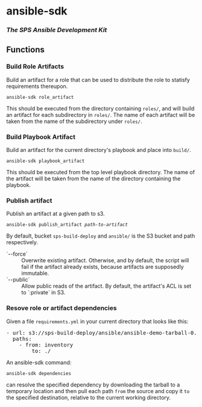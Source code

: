 ansible-sdk
===========

### *The SPS Ansible Development Kit*

## Functions

### Build Role Artifacts

Build an artifact for a role that can be used to distribute the role 
to statisfy requirements thereupon.

`ansible-sdk role_artifact`

This should be executed from the directory containing `roles/`, and will 
build an artifact for each subdirectory in `roles/`.  The name of each artifact will 
be taken from the name of the subdirectory under `roles/`.

### Build Playbook Artifact

Build an artifact for the current directory's playbook and place into 
`build/`.  

`ansible-sdk playbook_artifact`

This should be executed from the top level playbook directory.  The name of 
the artifact will be taken from the name of the directory containing the playbook.  

### Publish artifact 

Publish an artifact at a given path to s3.  

<code>ansible-sdk publish_artifact <i>path-to-artifact</i></code>

By default, bucket `sps-build-deploy` and 
`ansible/` is the S3 bucket and path respectively.

<dl>
  <dt>`--force`</dt>
  <dd>Overwrite existing artifact.  Otherwise, and by default, 
     the script will fail if the artifact already exists, 
     because artifacts are supposedly immutable.
  </dd>
  <dt>`--public`</dt>
  <dd>Allow public reads of the artifact.  By default, the artifact's ACL is 
    set to `:private` in S3.
  </dd>
</dl>


### Resove role or artifact dependencies

Given a file `requirements.yml` in your current directory that looks like this:
<pre>
- url: s3://sps-build-deploy/ansible/ansible-demo-tarball-0.0.0.tbz2
  paths:
    - from: inventory
        to: ./
</pre>
An ansible-sdk command:

`ansible-sdk dependencies`

can resolve the specified dependency by downloading the
tarball to a temporary location and then pull each path `from` the source and 
copy it `to` the specified destination, relative to the current working directory.

